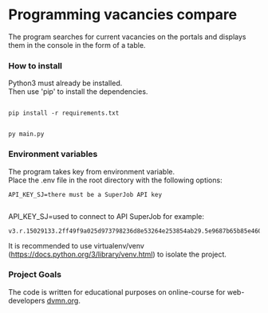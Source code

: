 # Programming vacancies compare  
  
  
The program searches for current vacancies on the portals and displays them in the console in the form of a table.  
  
  
### How to install  
  
Python3 must already be installed.  
Then use 'pip' to install the dependencies.  
  
```  
  
pip install -r requirements.txt  
  
```  
```  
py main.py  
```  
  
### Environment variables  
  
The program takes key from environment variable.  
Place the .env file in the root directory with the following options:  
  
  
```  
API_KEY_SJ=there must be a SuperJob API key  
  
```  
  
API_KEY_SJ=used to connect to API SuperJob for example:  
```  
v3.r.15029133.2ff49f9a025d973798236d8e53264e253854ab29.5e9687b65b85e460306e83c5b8c97a858f8b4eb3  
```  
  
It is recommended to use virtualenv/venv (https://docs.python.org/3/library/venv.html) to isolate the project.  
  
  
### Project Goals  
  
The code is written for educational purposes on online-course for web-developers [dvmn.org](https://dvmn.org/).